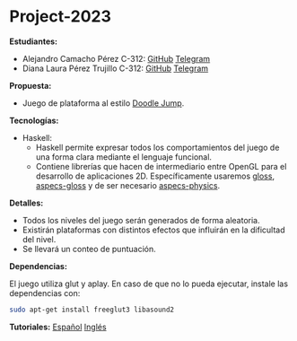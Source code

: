 # Project-2023

**Estudiantes:**

- Alejandro Camacho Pérez C-312: [GitHub](https://github.com/alejocp00/) [Telegram](https://t.me/alejocp00)
- Diana Laura Pérez Trujillo C-312: [GitHub](https://github.com/Kitsulee/) [Telegram](https://t.me/kitsu_lee)

**Propuesta:**

- Juego de plataforma al estilo [Doodle Jump](https://en.wikipedia.org/wiki/Doodle_Jump).

**Tecnologías:**

- Haskell:
  - Haskell permite expresar todos los comportamientos del juego de una forma clara mediante el lenguaje funcional.
  - Contiene librerías que hacen de intermediario entre OpenGL para el desarrollo de aplicaciones 2D. Específicamente usaremos [gloss](https://hackage.haskell.org/package/gloss), [aspecs-gloss](https://hackage.haskell.org/package/apecs-gloss) y de ser necesario [aspecs-physics](https://hackage.haskell.org/package/apecs-physics).

**Detalles:**

- Todos los niveles del juego serán generados de forma aleatoria.
- Existirán plataformas con distintos efectos que influirán en la dificultad del nivel.
- Se llevará un conteo de puntuación.

**Dependencias:**

El juego utiliza glut y aplay. En caso de que no lo pueda ejecutar, instale las dependencias con:

```bash
sudo apt-get install freeglut3 libasound2
```

**Tutoriales:** [Español](Tutorial.es.md) [Inglés](Tutorial.en.md)
